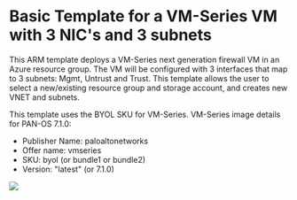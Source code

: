 # Basic Template for a VM-Series VM with 3 NIC's and 3 subnets

This ARM template deploys a VM-Series next generation firewall VM in an Azure resource group. The VM will be configured with 3 interfaces that map to 3 subnets: Mgmt, Untrust and Trust. This template allows the user to select a new/existing resource group and storage account, and creates new VNET and subnets.  

This template uses the BYOL SKU for VM-Series. VM-Series image details for PAN-OS 7.1.0:
* Publisher Name: paloaltonetworks
* Offer name: vmseries
* SKU: byol (or bundle1 or bundle2)
* Version: "latest" (or 7.1.0)

<a href="https://portal.azure.com/#create/Microsoft.Template/uri/https%3a%2f%2fraw.githubusercontent.com%2fPaloAltoNetworks%2fazure%2fmaster%2fbasic-template1-byol%2fazureDeploy.json%3ftoken%3dAJHjAykr_sVWjapXTKUgAA5XjtRAeIknks5W_XhWwA%253D%253D" target="_blank">
    <img src="http://azuredeploy.net/deploybutton.png"/>
</a>